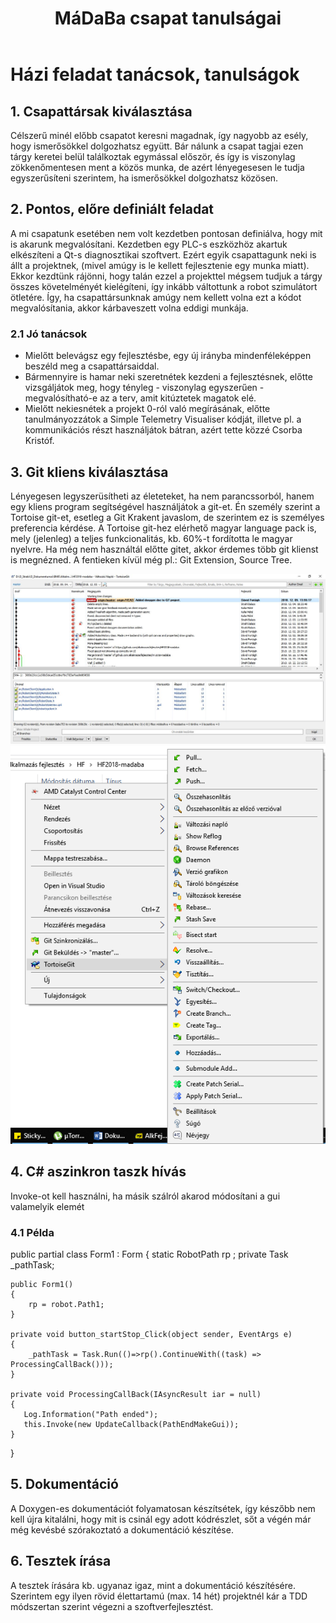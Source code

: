 ﻿---
layout: default
codename: AlkFejlHf37
title: MáDaBa csapat tanulságai
tags: alkfejl afhf skipfromindex
authors: Fortágh Dávid, Kullai Máté, Stráhl Balázs
---

# Házi feladat tanácsok, tanulságok

## 1. Csapattársak kiválasztása
Célszerű minél előbb csapatot keresni magadnak, így nagyobb az esély, hogy ismerősökkel dolgozhatsz együtt.
Bár nálunk a csapat tagjai ezen tárgy keretei belül találkoztak egymással először, és így is viszonylag zökkenőmentesen ment a közös munka, de azért lényegesesen le tudja egyszerűsíteni szerintem, ha ismerősökkel dolgozhatsz közösen.
 
## 2. Pontos, előre definiált feladat
A mi csapatunk esetében nem volt kezdetben pontosan definiálva, hogy mit is akarunk megvalósítani. 
Kezdetben egy PLC-s eszközhöz akartuk elkészíteni a Qt-s diagnosztikai szoftvert. Ezért egyik csapattagunk neki is állt a projektnek, (mivel amúgy is le kellett fejlesztenie egy munka miatt).
Ekkor kezdtünk rájönni, hogy talán ezzel a projekttel mégsem tudjuk a tárgy összes követelményét kielégíteni, így inkább váltottunk a robot szimulátort ötletére.
Így, ha csapattársunknak amúgy nem kellett volna ezt a kódot megvalósítania, akkor kárbaveszett volna eddigi munkája.

### 2.1 Jó tanácsok
 - Mielőtt belevágsz egy fejlesztésbe, egy új irányba mindenféleképpen beszéld meg a csapattársaiddal.
 - Bármennyire is hamar neki szeretnétek kezdeni a fejlesztésnek, előtte vizsgáljátok meg, hogy tényleg - viszonylag egyszerűen - megvalósítható-e az a terv, amit kitúztetek magatok elé.
 - Mielőtt nekiesnétek a projekt 0-ról való megírásának, előtte tanulmányozzátok a Simple Telemetry Visualiser kódját, illetve pl. a kommunikációs részt használjátok bátran, azért tette közzé Csorba Kristóf.
 
## 3. Git kliens kiválasztása
Lényegesen legyszerüsítheti az életeteket, ha nem parancssorból, hanem egy kliens program segítségével használjátok a git-et.
Én személy szerint a Tortoise git-et, esetleg a Git Krakent javaslom, de szerintem ez is személyes preferencia kérdése.
A Tortoise git-hez elérhető magyar language pack is, mely (jelenleg) a teljes funkcionalitás, kb. 60%-t fordította le magyar nyelvre.
Ha még nem használtál előtte gitet, akkor érdemes több git klienst is megnézned. A fentieken kívül még pl.: Git Extension, Source Tree.

![Tortoise git](images/tortoiseGit.JPG) 
![Tortoise git 2](images/tortoiseGit2.JPG) 

## 4. C# aszinkron taszk hívás
Invoke-ot kell használni, ha másik szálról akarod módosítani a gui valamelyik elemét
### 4.1 Példa

public partial class Form1 : Form
{
	static RobotPath rp ;
	private Task _pathTask;
	
	public Form1()
	{
		rp = robot.Path1;
	}
	
	private void button_startStop_Click(object sender, EventArgs e)
    {
		_pathTask = Task.Run(()=>rp().ContinueWith((task) => ProcessingCallBack()));
	}
 
	private void ProcessingCallBack(IAsyncResult iar = null)
    {     
       Log.Information("Path ended");
       this.Invoke(new UpdateCallback(PathEndMakeGui));
    }	
}
## 5. Dokumentáció
A Doxygen-es dokumentációt folyamatosan készítsétek, így készőbb nem kell újra kitalálni, hogy mit is csinál egy adott kódrészlet, sőt a végén már még kevésbé szórakoztató a dokumentáció készítése.

## 6. Tesztek írása
A tesztek írására kb. ugyanaz igaz, mint a dokumentáció készítésére. Szerintem egy ilyen rövid élettartamú (max. 14 hét) projektnél kár a TDD módszertan szerint végezni a szoftverfejlesztést.
